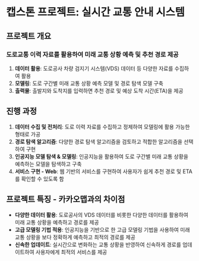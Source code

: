 # 캡스톤 프로젝트: 실시간 교통 안내 시스템

## 프로젝트 개요
### 도로교통 이력 자료를 활용하여 미래 교통 상황 예측 및 추천 경로 제공
1. **데이터 활용**: 도로공사 차량 검지기 시스템(VDS) 데이터 등 다양한 자료를 수집하여 활용
2. **모델링**: 도로 구간별 미래 교통 상황 예측 모델 및 경로 탐색 모델 구축
3. **출력물**: 출발지와 도착지를 입력하면 추천 경로 및 예상 도착 시간(ETA)을 제공

## 진행 과정
1. **데이터 수집 및 전처리**: 도로 이력 자료를 수집하고 정제하여 모델링에 활용 가능한 형태로 가공
2. **경로 탐색 알고리즘**: 다양한 경로 탐색 알고리즘을 검토하고 적합한 알고리즘을 선택하여 구현
3. **인공지능 모델 탐색 & 모델링**: 인공지능을 활용하여 도로 구간별 미래 교통 상황을 예측하는 모델을 탐색하고 구축
4. **서비스 구현 - Web**: 웹 기반의 서비스를 구현하여 사용자가 쉽게 추천 경로 및 ETA를 확인할 수 있도록 함

## 프로젝트 특징 - 카카오맵과의 차이점
- **다양한 데이터 활용**: 도로공사의 VDS 데이터를 비롯한 다양한 데이터를 활용하여 미래 교통 상황을 예측하고 경로를 제공
- **고급 모델링 기법 적용**: 인공지능을 기반으로 한 고급 모델링 기법을 사용하여 미래 교통 상황을 보다 정확하게 예측하고 최적의 경로를 제공
- **신속한 업데이트**: 실시간으로 변화하는 교통 상황을 반영하여 신속하게 경로를 업데이트하여 사용자에게 최적의 서비스를 제공
